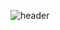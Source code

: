 ![header](https://capsule-render.vercel.app/api?type=wave&color=auto&height=300&section=header&text=prkhch&fontSize=90)
